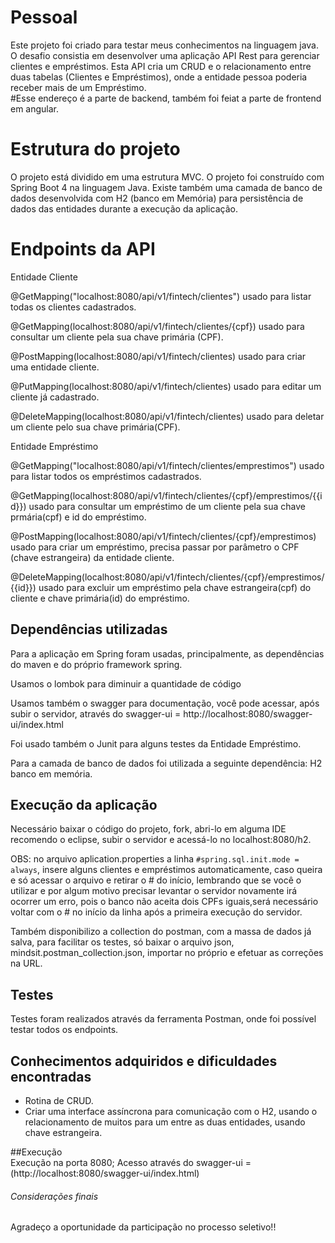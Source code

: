# Pessoal  
Este projeto foi criado para testar meus conhecimentos na linguagem java. O desafio consistia em desenvolver uma aplicação API Rest para gerenciar clientes e empréstimos. Esta API cria um CRUD e o relacionamento entre duas tabelas (Clientes e Empréstimos), onde a entidade pessoa poderia receber mais de um Empréstimo.  
#Esse endereço é a parte de backend, também foi feiat a parte de frontend em angular.

# Estrutura do projeto

O projeto está dividido em uma estrutura MVC.
O projeto foi construído com Spring Boot 4 na linguagem Java. 
Existe também uma camada de banco de dados desenvolvida com H2 (banco em Memória) para persistência de dados das entidades durante a execução da aplicação.

# Endpoints da API

Entidade Cliente

@GetMapping("localhost:8080/api/v1/fintech/clientes") usado para listar todas os clientes cadastrados.

@GetMapping(localhost:8080/api/v1/fintech/clientes/{cpf}) usado para consultar um cliente pela sua chave primária (CPF). 

@PostMapping(localhost:8080/api/v1/fintech/clientes) usado para criar uma entidade cliente.

@PutMapping(localhost:8080/api/v1/fintech/clientes) usado para editar um cliente já cadastrado.

@DeleteMapping(localhost:8080/api/v1/fintech/clientes) usado para deletar um cliente pelo sua chave primária(CPF).

Entidade Empréstimo

@GetMapping("localhost:8080/api/v1/fintech/clientes/emprestimos") usado para listar todos os empréstimos cadastrados.

@GetMapping(localhost:8080/api/v1/fintech/clientes/{cpf}/emprestimos/{{id}}) usado para consultar um empréstimo de um cliente pela sua chave prmária(cpf) e id do empréstimo. 

@PostMapping(localhost:8080/api/v1/fintech/clientes/{cpf}/emprestimos) usado para criar um empréstimo, precisa passar por parâmetro o CPF (chave estrangeira) da entidade cliente.

@DeleteMapping(localhost:8080/api/v1/fintech/clientes/{cpf}/emprestimos/{{id}}) usado para excluir um empréstimo pela chave estrangeira(cpf) do cliente e chave primária(id) do empréstimo.

## Dependências utilizadas

Para a aplicação em Spring foram usadas, principalmente, as dependências do maven e do próprio framework spring.

Usamos o lombok para diminuir a quantidade de código

Usamos também o swagger para documentação, você pode acessar, após subir o servidor, através do swagger-ui = http://localhost:8080/swagger-ui/index.html

Foi usado também o Junit para alguns testes da Entidade Empréstimo.

Para a camada de banco de dados foi utilizada a seguinte dependência: H2 banco em memória.

## Execução da aplicação

Necessário baixar o código do projeto, fork, abri-lo em alguma IDE recomendo o eclipse, subir o servidor e acessá-lo no localhost:8080/h2.

OBS: no arquivo aplication.properties a linha `#spring.sql.init.mode = always`, insere alguns clientes e empréstimos automaticamente, caso queira e só acessar o arquivo
e retirar o # do início, lembrando que se você o utilizar e por algum motivo precisar levantar o servidor novamente irá ocorrer um erro, pois o banco não aceita dois CPFs iguais,será necessário voltar com o # no início da linha após a primeira execução do servidor.

Também disponibilizo a collection do postman, com a massa de dados já salva, para facilitar os testes, só baixar o arquivo json, mindsit.postman_collection.json, importar no próprio e efetuar as correções na URL.

## Testes
Testes foram realizados através da ferramenta Postman, onde foi possível testar todos os endpoints.

## Conhecimentos adquiridos e dificuldades encontradas

* Rotina de CRUD.
* Criar uma interface assíncrona para comunicação com o H2, usando o relacionamento de muitos para um entre as duas entidades, usando chave estrangeira.

##Execução  
        Execução na porta 8080;
        Acesso através do swagger-ui = (http://localhost:8080/swagger-ui/index.html)

###### Considerações finais

Agradeço a oportunidade da participação no processo seletivo!!

